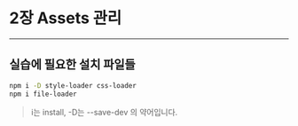 # 2장 Assets 관리
----------

## 실습에 필요한 설치 파일들

```bash
npm i -D style-loader css-loader 
npm i file-loader
```
> i는 install, -D는 --save-dev 의 약어입니다.